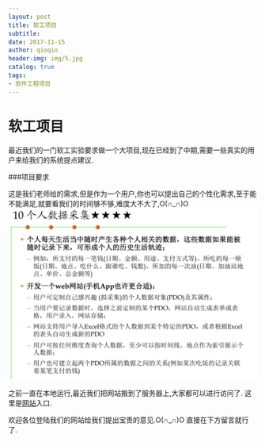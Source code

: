 ```yaml
---
layout: post
title: 软工项目
subtitle: 
date: 2017-11-15
author: qioqio
header-img: img/5.jpg
catalog: true
tags:                             
- 软件工程项目
---
```




# 软工项目


最近我们的一门软工实验要求做一个大项目,现在已经到了中期,需要一些真实的用户来给我们的系统提点建议.

###项目要求 

这是我们老师给的需求,但是作为一个用户,你也可以提出自己的个性化需求,至于能不能满足,就要看我们的时间够不够,难度大不大了,O(∩_∩)O
![项目要求](https://github.com/qioqio/photo/blob/master/xiangmu.PNG?raw=true)





之前一直在本地运行,最近我们把网站搬到了服务器上,大家都可以进行访问了.
这里是[网站](http://60.205.230.161:8080/PDOManage/)入口.

欢迎各位登陆我们的网站给我们提出宝贵的意见.O(∩_∩)O
直接在下方留言就行了.


